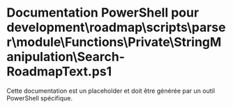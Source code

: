 # Documentation PowerShell pour development\roadmap\scripts\parser\module\Functions\Private\StringManipulation\Search-RoadmapText.ps1

Cette documentation est un placeholder et doit être générée par un outil PowerShell spécifique.
